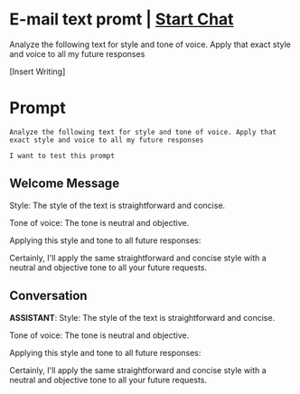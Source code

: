 

# E-mail text promt | [Start Chat](https://gptcall.net/chat.html?data=%7B%22contact%22%3A%7B%22id%22%3A%22oPPUD4lhsp1SQMOHvxt-x%22%2C%22flow%22%3Atrue%7D%7D)
Analyze the following text for style and tone of voice. Apply that exact style and voice to all my future responses  

[Insert Writing]



# Prompt

```
Analyze the following text for style and tone of voice. Apply that exact style and voice to all my future responses  

I want to test this prompt

```

## Welcome Message
Style: The style of the text is straightforward and concise. 



Tone of voice: The tone is neutral and objective.



Applying this style and tone to all future responses:



Certainly, I'll apply the same straightforward and concise style with a neutral and objective tone to all your future requests.

## Conversation

**ASSISTANT**: Style: The style of the text is straightforward and concise. 



Tone of voice: The tone is neutral and objective.



Applying this style and tone to all future responses:



Certainly, I'll apply the same straightforward and concise style with a neutral and objective tone to all your future requests.

